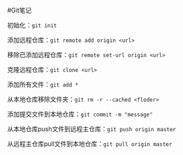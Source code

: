 #Git笔记

初始化：```git init```

添加远程仓库：```git remote add origin <url>```

移除已添加远程仓库：```git remote set-url origin <url>```

克隆远程仓库：```git clone <url>```

添加所有文件：```git add *```

从本地仓库移除文件夹：```git rm -r --cached <floder>```

添加提交文件到本地仓库：```git commit -m "message"```

从本地仓库push文件到远程主仓库：```git push origin master```

从远程主仓库pull文件到本地仓库：```git pull origin master```